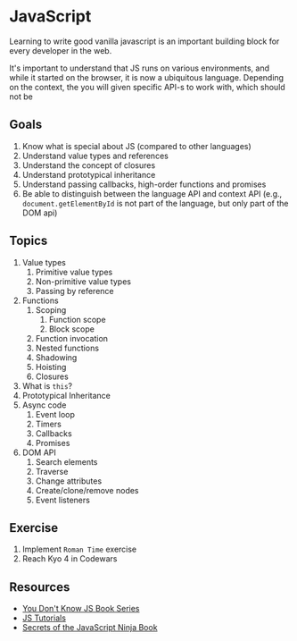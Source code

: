 # JavaScript

Learning to write good vanilla javascript is an important building block for every developer in the web.

It's important to understand that JS runs on various environments, and while it started on the browser, it is now a ubiquitous language. Depending on the context, the you will given specific API-s to work with, which should not be

## Goals
1. Know what is special about JS (compared to other languages)
1. Understand value types and references
1. Understand the concept of closures
1. Understand prototypical inheritance
1. Understand passing callbacks, high-order functions and promises
1. Be able to distinguish between the language API and context API (e.g., `document.getElementById` is not part of the language, but only part of the DOM api)

## Topics
1. Value types
    1. Primitive value types
    1. Non-primitive value types
    1. Passing by reference
1. Functions 
    1. Scoping
        1. Function scope
        1. Block scope
    1. Function invocation
    1. Nested functions
    1. Shadowing
    1. Hoisting
    1. Closures
1. What is `this`?
1. Prototypical Inheritance
1. Async code
    1. Event loop
    1. Timers
    1. Callbacks
    1. Promises
1. DOM API
    1. Search elements
    1. Traverse
    1. Change attributes
    1. Create/clone/remove nodes
    1. Event listeners

## Exercise
1. Implement `Roman Time` exercise
1. Reach Kyo 4 in Codewars

## Resources
* [You Don't Know JS Book Series](https://github.com/getify/You-Dont-Know-JS)
* [JS Tutorials](https://github.com/workshopper/javascripting)
* [Secrets of the JavaScript Ninja Book](manning.com/books/secrets-of-the-javascript-ninja)